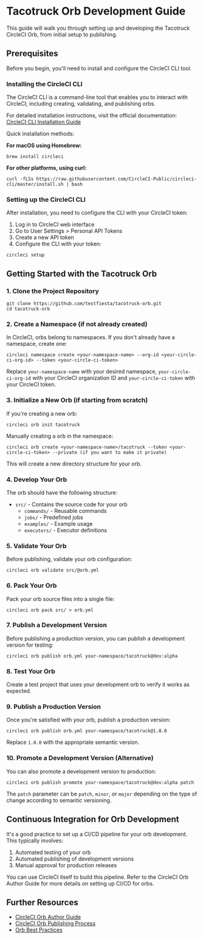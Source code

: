 # Tacotruck Orb Development Guide

This guide will walk you through setting up and developing the Tacotruck CircleCI Orb, from initial setup to publishing.

## Prerequisites

Before you begin, you'll need to install and configure the CircleCI CLI tool.

### Installing the CircleCI CLI

The CircleCI CLI is a command-line tool that enables you to interact with CircleCI, including creating, validating, and publishing orbs.

For detailed installation instructions, visit the official documentation:
[CircleCI CLI Installation Guide](https://circleci.com/docs/2.0/local-cli/)

Quick installation methods:

**For macOS using Homebrew:**
```
brew install circleci
```

**For other platforms, using curl:**
```
curl -fLSs https://raw.githubusercontent.com/CircleCI-Public/circleci-cli/master/install.sh | bash
```

### Setting up the CircleCI CLI

After installation, you need to configure the CLI with your CircleCI token:

1. Log in to CircleCI web interface
2. Go to User Settings > Personal API Tokens
3. Create a new API token
4. Configure the CLI with your token:

```
circleci setup
```

## Getting Started with the Tacotruck Orb

### 1. Clone the Project Repository

```
git clone https://github.com/testfiesta/tacotruck-orb.git
cd tacotruck-orb
```

### 2. Create a Namespace (if not already created)

In CircleCI, orbs belong to namespaces. If you don't already have a namespace, create one:

```
circleci namespace create <your-namespace-name> --org-id <your-circle-ci-org-id> --token <your-circle-ci-token>
```

Replace `your-namespace-name` with your desired namespace, `your-circle-ci-org-id` with your CircleCI organization ID and `your-circle-ci-token` with your CircleCI token.

### 3. Initialize a New Orb (if starting from scratch)

If you're creating a new orb:

```
circleci orb init tacotruck
```

Manually creating a orb in the namespace:

```
circleci orb create <your-namespace-name>/tacotruck --token <your-circle-ci-token> --private (if you want to make it private)
```

This will create a new directory structure for your orb.

### 4. Develop Your Orb

The orb should have the following structure:

- `src/` - Contains the source code for your orb
  - `commands/` - Reusable commands
  - `jobs/` - Predefined jobs
  - `examples/` - Example usage
  - `executors/` - Executor definitions

### 5. Validate Your Orb

Before publishing, validate your orb configuration:

```
circleci orb validate src/@orb.yml
```

### 6. Pack Your Orb

Pack your orb source files into a single file:

```
circleci orb pack src/ > orb.yml
```

### 7. Publish a Development Version

Before publishing a production version, you can publish a development version for testing:

```
circleci orb publish orb.yml your-namespace/tacotruck@dev:alpha
```

### 8. Test Your Orb

Create a test project that uses your development orb to verify it works as expected.

### 9. Publish a Production Version

Once you're satisfied with your orb, publish a production version:

```
circleci orb publish orb.yml your-namespace/tacotruck@1.0.0
```

Replace `1.0.0` with the appropriate semantic version.

### 10. Promote a Development Version (Alternative)

You can also promote a development version to production:

```
circleci orb publish promote your-namespace/tacotruck@dev:alpha patch
```

The `patch` parameter can be `patch`, `minor`, or `major` depending on the type of change according to semantic versioning.

## Continuous Integration for Orb Development

It's a good practice to set up a CI/CD pipeline for your orb development. This typically involves:

1. Automated testing of your orb
2. Automated publishing of development versions
3. Manual approval for production releases

You can use CircleCI itself to build this pipeline. Refer to the CircleCI Orb Author Guide for more details on setting up CI/CD for orbs.

## Further Resources

- [CircleCI Orb Author Guide](https://circleci.com/docs/orbs/author/orb-author/)
- [CircleCI Orb Publishing Process](https://circleci.com/docs/orbs/author/creating-orbs/)
- [Orb Best Practices](https://circleci.com/docs/orbs/author/orbs-best-practices/)
